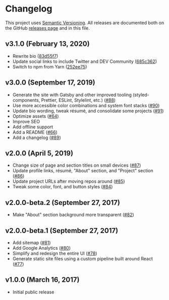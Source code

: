 # Changelog

This project uses [Semantic Versioning](https://semver.org/). All releases are documented both on the GitHub [releases page](https://github.com/pdhoopr/website/releases) and in this file.

## v3.1.0 (February 13, 2020)

- Rewrite bio ([83d55f7](https://github.com/pdhoopr/website/commit/83d55f762630087f1d99f94a311488ca6d386af8))
- Update social links to include Twitter and DEV Community ([685c362](https://github.com/pdhoopr/website/commit/685c362390dbd07e489cd9d2cbf081abd6ba01d0))
- Switch to npm from Yarn ([252ee75](https://github.com/pdhoopr/website/commit/252ee75022a9a6620ec6f0774283c29424f4cce6))

## v3.0.0 (September 17, 2019)

- Generate the site with Gatsby and other improved tooling (styled-components, Prettier, ESLint, Stylelint, etc.) ([#88](https://github.com/pdhoopr/website/issues/88))
- Use more accessible color combinations and system font stacks ([#90](https://github.com/pdhoopr/website/issues/90))
- Update bio wording, tweak résumé, and consolidate some projects ([#91](https://github.com/pdhoopr/website/issues/91))
- Optimize assets ([#64](https://github.com/pdhoopr/website/issues/64))
- Improve SEO
- Add offline support
- Add a README ([#66](https://github.com/pdhoopr/website/issues/66))
- Add a changelog ([#89](https://github.com/pdhoopr/website/issues/89))

## v2.0.0 (April 5, 2019)

- Change size of page and section titles on small devices ([#87](https://github.com/pdhoopr/website/pull/87))
- Update profile links, résumé, "About" section, and "Project" section ([#86](https://github.com/pdhoopr/website/pull/86))
- Update project URLs after moving repos around ([#85](https://github.com/pdhoopr/website/pull/85))
- Tweak some color, font, and button styles ([#84](https://github.com/pdhoopr/website/pull/84))

## v2.0.0-beta.2 (September 27, 2017)

- Make "About" section background more transparent ([#82](https://github.com/pdhoopr/website/pull/82))

## v2.0.0-beta.1 (September 27, 2017)

- Add sitemap ([#81](https://github.com/pdhoopr/website/pull/81))
- Add Google Analytics ([#80](https://github.com/pdhoopr/website/pull/80))
- Simplify and redesign the entire UI ([#78](https://github.com/pdhoopr/website/pull/78))
- Generate static site files using a custom pipeline built around React ([#77](https://github.com/pdhoopr/website/pull/77))

## v1.0.0 (March 16, 2017)

- Initial public release
